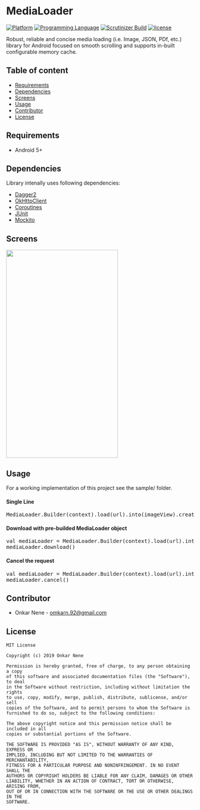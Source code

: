 # MediaLoader

[![Platform](https://img.shields.io/badge/platform-android-yellow.svg)]()
[![Programming Language](https://img.shields.io/badge/language-kotlin-orange.svg)]()
[![Scrutinizer Build](https://api.travis-ci.org/Onkarn92/media-loader.svg)]()
[![license](https://img.shields.io/github/license/mashape/apistatus.svg?maxAge=2592000)](/LICENSE.md)

Robust, reliable and concise media loading (i.e. Image, JSON, PDf, etc.) library for Android focused on smooth scrolling and supports in-built configurable memory cache.

## Table of content
- [Requirements](#Requirements)
- [Dependencies](#Dependencies)
- [Screens](#screens)
- [Usage](#usage)
- [Contributor](#contributor)
- [License](#license)

## Requirements

- Android 5+

## Dependencies

Library intenally uses following dependencies:

- [Dagger2](https://github.com/google/dagger)
- [OkHttpClient](https://github.com/square/okhttp/)
- [Coroutines](https://github.com/Kotlin/kotlinx.coroutines)
- [JUnit](https://github.com/junit-team/junit4)
- [Mockito](https://github.com/mockito/mockito)

## Screens

<img src="https://raw.github.com/Onkarn92/media-loader/master/output/sample_app.gif" width="300" height="557">

## Usage

For a working implementation of this project see the sample/ folder.

#### Single Line
<pre>MediaLoader.Builder<View>(context).load(url).into(imageView).create().download()</pre>

#### Download with pre-builded MediaLoader object
<pre>
val mediaLoader = MediaLoader.Builder<View>(context).load(url).into(imageView).create()
mediaLoader.download()
</pre>
  
#### Cancel the request
<pre>
val mediaLoader = MediaLoader.Builder<View>(context).load(url).into(imageView).create()
mediaLoader.cancel()
</pre>

## Contributor

* Onkar Nene - omkarn.92@gmail.com

## License

```
MIT License

Copyright (c) 2019 Onkar Nene

Permission is hereby granted, free of charge, to any person obtaining a copy
of this software and associated documentation files (the "Software"), to deal
in the Software without restriction, including without limitation the rights
to use, copy, modify, merge, publish, distribute, sublicense, and/or sell
copies of the Software, and to permit persons to whom the Software is
furnished to do so, subject to the following conditions:

The above copyright notice and this permission notice shall be included in all
copies or substantial portions of the Software.

THE SOFTWARE IS PROVIDED "AS IS", WITHOUT WARRANTY OF ANY KIND, EXPRESS OR
IMPLIED, INCLUDING BUT NOT LIMITED TO THE WARRANTIES OF MERCHANTABILITY,
FITNESS FOR A PARTICULAR PURPOSE AND NONINFRINGEMENT. IN NO EVENT SHALL THE
AUTHORS OR COPYRIGHT HOLDERS BE LIABLE FOR ANY CLAIM, DAMAGES OR OTHER
LIABILITY, WHETHER IN AN ACTION OF CONTRACT, TORT OR OTHERWISE, ARISING FROM,
OUT OF OR IN CONNECTION WITH THE SOFTWARE OR THE USE OR OTHER DEALINGS IN THE
SOFTWARE.
```
